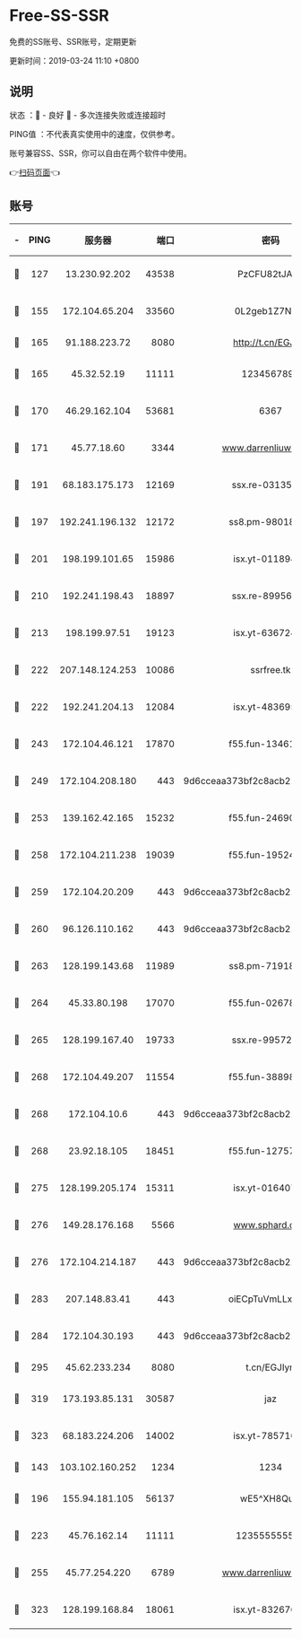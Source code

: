# Free-SS-SSR

免费的SS账号、SSR账号，定期更新

更新时间：2019-03-24 11:10 +0800

## 说明

状态     ：🙂 - 良好 🙁 - 多次连接失败或连接超时

PING值   ：不代表真实使用中的速度，仅供参考。

账号兼容SS、SSR，你可以自由在两个软件中使用。

👉[扫码页面](https://liesauer.github.io/Free-SS-SSR/)👈

## 账号

|-|PING|服务器|端口|密码|加密方式|区域|
|:----:|:----:|:-----:|-----:|:----:|:----:|:----:|
|🙂|127|13.230.92.202|43538|PzCFU82tJAdZ|aes-256-cfb|JP|
|🙂|155|172.104.65.204|33560|0L2geb1Z7NQM|aes-256-cfb|JP|
|🙂|165|91.188.223.72|8080|http://t.cn/EGJIyrl|rc4-md5|RU|
|🙂|165|45.32.52.19|11111|1234567890|aes-256-cfb|JP|
|🙂|170|46.29.162.104|53681|6367|aes-128-ctr|RU|
|🙂|171|45.77.18.60|3344|www.darrenliuwei.com|aes-256-cfb|JP|
|🙂|191|68.183.175.173|12169|ssx.re-03135267|aes-256-cfb|US|
|🙂|197|192.241.196.132|12172|ss8.pm-98018739|aes-256-cfb|US|
|🙂|201|198.199.101.65|15986|isx.yt-01189447|aes-256-cfb|US|
|🙂|210|192.241.198.43|18897|ssx.re-89956997|aes-256-cfb|US|
|🙂|213|198.199.97.51|19123|isx.yt-63672432|aes-256-cfb|US|
|🙂|222|207.148.124.253|10086|ssrfree.tk|aes-256-cfb|SG|
|🙂|222|192.241.204.13|12084|isx.yt-48369585|aes-256-cfb|US|
|🙂|243|172.104.46.121|17870|f55.fun-13461300|aes-256-cfb|SG|
|🙂|249|172.104.208.180|443|9d6cceaa373bf2c8acb22e60b6a58be6|aes-256-cfb|US|
|🙂|253|139.162.42.165|15232|f55.fun-24690727|aes-256-cfb|SG|
|🙂|258|172.104.211.238|19039|f55.fun-19524723|aes-256-cfb|US|
|🙂|259|172.104.20.209|443|9d6cceaa373bf2c8acb22e60b6a58be6|aes-256-cfb|US|
|🙂|260|96.126.110.162|443|9d6cceaa373bf2c8acb22e60b6a58be6|aes-256-cfb|US|
|🙂|263|128.199.143.68|11989|ss8.pm-71918641|aes-256-cfb|SG|
|🙂|264|45.33.80.198|17070|f55.fun-02678742|aes-256-cfb|US|
|🙂|265|128.199.167.40|19733|ssx.re-99572937|aes-256-cfb|SG|
|🙂|268|172.104.49.207|11554|f55.fun-38898719|aes-256-cfb|SG|
|🙂|268|172.104.10.6|443|9d6cceaa373bf2c8acb22e60b6a58be6|aes-256-cfb|US|
|🙂|268|23.92.18.105|18451|f55.fun-12757664|aes-256-cfb|US|
|🙂|275|128.199.205.174|15311|isx.yt-01640799|aes-256-cfb|SG|
|🙂|276|149.28.176.168|5566|www.sphard.com|aes-256-cfb|AU|
|🙂|276|172.104.214.187|443|9d6cceaa373bf2c8acb22e60b6a58be6|aes-256-cfb|US|
|🙂|283|207.148.83.41|443|oiECpTuVmLLxk4Ts|aes-256-cfb|AU|
|🙂|284|172.104.30.193|443|9d6cceaa373bf2c8acb22e60b6a58be6|aes-256-cfb|US|
|🙂|295|45.62.233.234|8080|t.cn/EGJIyrl|rc4-md5|CA|
|🙂|319|173.193.85.131|30587|jaz|aes-256-cfb|US|
|🙂|323|68.183.224.206|14002|isx.yt-78571026|aes-256-cfb|SG|
|🙂|143|103.102.160.252|1234|1234|rc4-md5|JP|
|🙂|196|155.94.181.105|56137|wE5^XH8Quw|aes-256-cfb|US|
|🙂|223|45.76.162.14|11111|123555555555|aes-256-cfb|SG|
|🙂|255|45.77.254.220|6789|www.darrenliuwei.com|aes-256-cfb|SG|
|🙂|323|128.199.168.84|18061|isx.yt-83267629|aes-256-cfb|SG|

